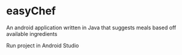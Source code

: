 # easyChef
An android application written in Java that suggests meals based off available ingredients

Run project in Android Studio

